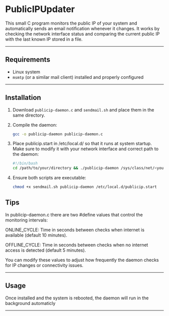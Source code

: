 # PublicIPUpdater
This small C program monitors the public IP of your system and automatically sends an email notification whenever it changes. It works by checking the network interface status and comparing the current public IP with the last known IP stored in a file.  

---

## Requirements

- Linux system  
- `msmtp` (or a similar mail client) installed and properly configured  

---

## Installation

1. Download `publicip-daemon.c` and `sendmail.sh` and place them in the same directory.  
2. Compile the daemon:

   ```bash
   gcc -o publicip-daemon publicip-daemon.c
   
3. Place publicip.start in /etc/local.d/ so that it runs at system startup. Make sure to modify it with your network interface and correct path to the daemon:
   ```bash
   #!/bin/bash
   cd /path/to/your/directory && ./publicip-daemon /sys/class/net/<your network interface>/operstate &

4. Ensure both scripts are executable:
   ```bash
   chmod +x sendmail.sh publicip-daemon /etc/local.d/publicip.start

## Tips

In publicip-daemon.c there are two #define values that control the monitoring intervals:

ONLINE_CYCLE: Time in seconds between checks when internet is available (default 10 minutes).

OFFLINE_CYCLE: Time in seconds between checks when no internet access is detected (default 5 minutes).

You can modify these values to adjust how frequently the daemon checks for IP changes or connectivity issues.

---

## Usage

Once installed and the system is rebooted, the daemon will run in the background automaticly

---
